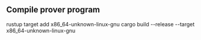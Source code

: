## Compile prover program

rustup target add x86_64-unknown-linux-gnu
cargo build --release --target x86_64-unknown-linux-gnu

